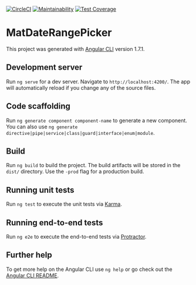 [![CircleCI](https://circleci.com/gh/ashishgaikwad/mat-date-range-picker.svg?style=shield)](https://circleci.com/gh/ashishgaikwad/mat-date-range-picker) [![Maintainability](https://api.codeclimate.com/v1/badges/c4d8934c1cae702aacaa/maintainability)](https://codeclimate.com/github/ashishgaikwad/mat-date-range-picker/maintainability) [![Test Coverage](https://api.codeclimate.com/v1/badges/c4d8934c1cae702aacaa/test_coverage)](https://codeclimate.com/github/ashishgaikwad/mat-date-range-picker/test_coverage)

# MatDateRangePicker

This project was generated with [Angular CLI](https://github.com/angular/angular-cli) version 1.7.1.

## Development server

Run `ng serve` for a dev server. Navigate to `http://localhost:4200/`. The app will automatically reload if you change any of the source files.

## Code scaffolding

Run `ng generate component component-name` to generate a new component. You can also use `ng generate directive|pipe|service|class|guard|interface|enum|module`.

## Build

Run `ng build` to build the project. The build artifacts will be stored in the `dist/` directory. Use the `-prod` flag for a production build.

## Running unit tests

Run `ng test` to execute the unit tests via [Karma](https://karma-runner.github.io).

## Running end-to-end tests

Run `ng e2e` to execute the end-to-end tests via [Protractor](http://www.protractortest.org/).

## Further help

To get more help on the Angular CLI use `ng help` or go check out the [Angular CLI README](https://github.com/angular/angular-cli/blob/master/README.md).
